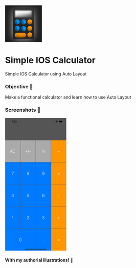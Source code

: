 ![Image](https://raw.githubusercontent.com/joaoipiraja/Simple-IOS-Calculator/master/SimpleCalculator/Assets.xcassets/AppIcon.appiconset/120.png)
# Simple IOS Calculator
Simple IOS Calculator using Auto Layout 
### Objective 📝
Make a functional calculator and learn how to use Auto Layout
### Screenshots 📸
[<img src="https://raw.githubusercontent.com/joaoipiraja/Simple-IOS-Calculator/master/screenshot/screenshot1.png" width="200"/>](screenshot1.png)
#### With my authorial illustrations! 🎨

